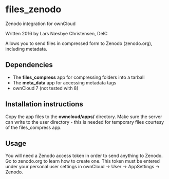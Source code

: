 # files_zenodo
Zenodo integration for ownCloud

Written 2016 by Lars Næsbye Christensen, DeIC

Allows you to send files in compressed form to Zenodo (zenodo.org), including metadata. 

## Dependencies 
 * The **files_compress** app for compressing folders into a tarball
 * The **meta_data** app for accessing metadata tags
 * ownCloud 7 (not tested with 8)

## Installation instructions
Copy the app files to the **owncloud/apps/** directory. Make sure the server can write to the user directory - this is needed for temporary files courtesy of the files_compress app.

## Usage
You will need a Zenodo access token in order to send anything to Zenodo. Go to zenodo.org to learn how to create one.
This token must be entered under your personal user settings in ownCloud -> User -> AppSettings -> Zenodo.

